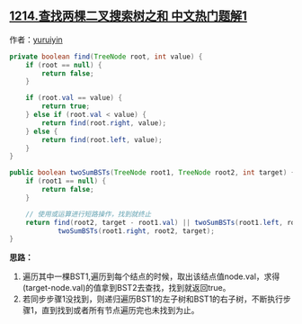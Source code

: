 ## [1214.查找两棵二叉搜索树之和 中文热门题解1](https://leetcode.cn/problems/two-sum-bsts/solutions/100000/onlogn-suan-fa-ji-yu-er-cha-sou-suo-shu-cha-zhao-b)

作者：[yuruiyin](https://leetcode.cn/u/yuruiyin)

```java
private boolean find(TreeNode root, int value) {
    if (root == null) {
        return false;
    }

    if (root.val == value) {
        return true;
    } else if (root.val < value) {
        return find(root.right, value);
    } else {
        return find(root.left, value);
    }
}

public boolean twoSumBSTs(TreeNode root1, TreeNode root2, int target) {
    if (root1 == null) {
        return false;
    }

    // 使用或运算进行短路操作，找到就终止
    return find(root2, target - root1.val) || twoSumBSTs(root1.left, root2, target) ||
            twoSumBSTs(root1.right, root2, target);
}
```
**思路：**
1. 遍历其中一棵BST1,遍历到每个结点的时候，取出该结点值node.val，求得(target-node.val)的值拿到BST2去查找，找到就返回true。
2. 若同步步骤1没找到，则递归遍历BST1的左子树和BST1的右子树，不断执行步骤1，直到找到或者所有节点遍历完也未找到为止。